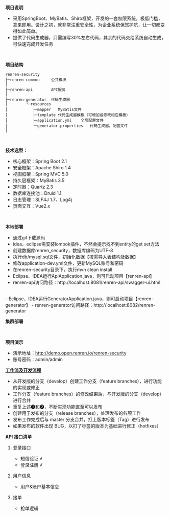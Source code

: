 **项目说明** 
- 采用SpringBoot、MyBatis、Shiro框架，开发的一套权限系统，极低门槛，拿来即用。设计之初，就非常注重安全性，为企业系统保驾护航，让一切都变得如此简单。
- 提供了代码生成器，只需编写30%左右代码，其余的代码交给系统自动生成，可快速完成开发任务
<br>

**项目结构** 
```
renren-security
├─renren-common     公共模块
│ 
├─renren-api        API服务
│ 
├─renren-generator  代码生成器
│        └─resources 
│           ├─mapper   MyBatis文件
│           ├─template 代码生成器模板（可增加或修改相应模板）
│           ├─application.yml    全局配置文件
│           └─generator.properties   代码生成器，配置文件
│
```
<br>

 **技术选型：** 
- 核心框架：Spring Boot 2.1
- 安全框架：Apache Shiro 1.4
- 视图框架：Spring MVC 5.0
- 持久层框架：MyBatis 3.5
- 定时器：Quartz 2.3
- 数据库连接池：Druid 1.1
- 日志管理：SLF4J 1.7、Log4j
- 页面交互：Vue2.x
<br>

 **本地部署**
- 通过git下载源码
- idea、eclipse需安装lombok插件，不然会提示找不到entity的get set方法
- 创建数据库renren_security，数据库编码为UTF-8
- 执行db/mysql.sql文件，初始化数据【按需导入表结构及数据】
- 修改application-dev.yml文件，更新MySQL账号和密码
- 在renren-security目录下，执行mvn clean install
- Eclipse、IDEA运行ApiApplication.java，则可启动项目【renren-api】
- renren-api访问路径：http://localhost:8081/renren-api/swagger-ui.html
<br>
- Eclipse、IDEA运行GeneratorApplication.java，则可启动项目【renren-generator】
- renren-generator访问路径：http://localhost:8082/renren-generator

<br>

 **集群部署**


<br>

 **项目演示**
- 演示地址：http://demo.open.renren.io/renren-security
- 账号密码：admin/admin


**[工作流及开发流程](https://blog.csdn.net/qq_16912257/article/details/52998295)**
- 从开发版的分支（develop）创建工作分支（feature branches），进行功能的实现或修正
- 工作分支（feature branches）的修改结束后，与开发版的分支（develop）进行合并
- 重复上述❶和❷，不断实现功能直至可以发布
- 创建用于发布的分支（release branches），处理发布的各项工作
- 发布工作完成后与 master 分支合并，打上版本标签（Tag）进行发布
- 如果发布的软件出现 BUG，以打了标签的版本为基础进行修正（hotfixes）


**API 接口清单**

1. 登录接口
   - 短信验证 √
   - 登录注册 √
   
2. 用户信息
   - 用户&账户基本信息
   
3. 接单
    - 抢单逻辑